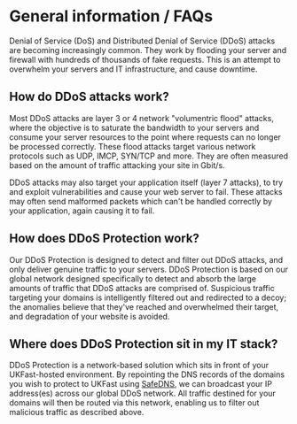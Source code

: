 # General information / FAQs

Denial of Service (DoS) and Distributed Denial of Service (DDoS) attacks are becoming increasingly common. They work by flooding your server and firewall with hundreds of thousands of fake requests.  This is an attempt to overwhelm your servers and IT infrastructure, and cause downtime.

## How do DDoS attacks work?

Most DDoS attacks are layer 3 or 4 network "volumentric flood" attacks, where the objective is to saturate the bandwidth to your servers and consume your server resources to the point where requests can no longer be processed correctly.  These flood attacks target various network protocols such as UDP, IMCP, SYN/TCP and more.  They are often measured based on the amount of traffic attacking your site in Gbit/s.

DDoS attacks may also target your application itself (layer 7 attacks), to try and exploit vulnerabilities and cause your web server to fail.  These attacks may often send malformed packets which can't be handled correctly by your application, again causing it to fail.

## How does DDoS Protection work?

Our DDoS Protection is designed to detect and filter out DDoS attacks, and only deliver genuine traffic to your servers.  DDoS Protection is based on our global network designed specifically to detect and absorb the large amounts of traffic that DDoS attacks are comprised of.  Suspicious traffic targeting your domains is intelligently filtered out and redirected to a decoy; the anomalies believe that they've reached and overwhelmed their target, and degradation of your website is avoided.

## Where does DDoS Protection sit in my IT stack?

DDoS Protection is a network-based solution which sits in front of your UKFast-hosted environment.  By repointing the DNS records of the domains you wish to protect to UKFast using [SafeDNS](/source/Domains/safedns/index), we can broadcast your IP address(es) across our global DDoS network.  All traffic destined for your domains will then be routed via this network, enabling us to filter out malicious traffic as described above.
